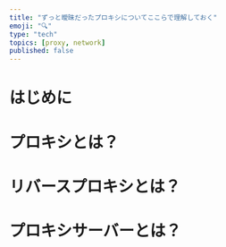 ```yaml
---
title: "ずっと曖昧だったプロキシについてここらで理解しておく"
emoji: "🔍"
type: "tech"
topics: [proxy, network]
published: false
---
```


# はじめに

# プロキシとは？

# リバースプロキシとは？

# プロキシサーバーとは？

